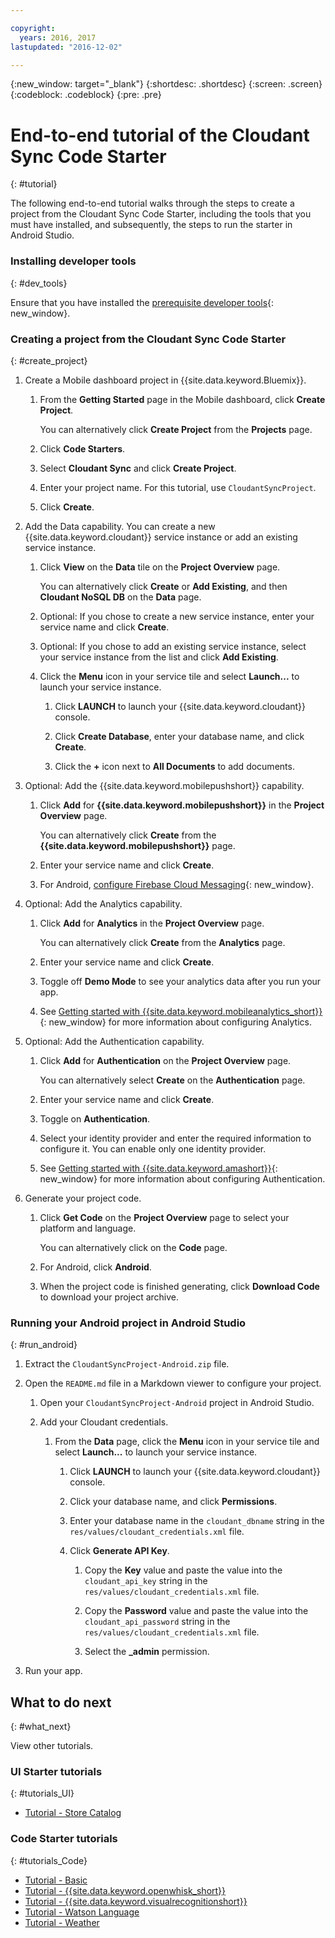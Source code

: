 ```yaml
---

copyright:
  years: 2016, 2017
lastupdated: "2016-12-02"

---
```


{:new_window: target="_blank"}
{:shortdesc: .shortdesc}
{:screen: .screen}
{:codeblock: .codeblock}
{:pre: .pre}

# End-to-end tutorial of the Cloudant Sync Code Starter
{: #tutorial}

The following end-to-end tutorial walks through the steps to create a project from the Cloudant Sync Code Starter, including the tools that you must have installed, and subsequently, the steps to run the starter in Android Studio.


### Installing developer tools
{: #dev_tools}

Ensure that you have installed the [prerequisite developer tools](get_code.html#prereq-dev-tools){: new_window}.


### Creating a project from the Cloudant Sync Code Starter
{: #create_project}

1. Create a Mobile dashboard project in {{site.data.keyword.Bluemix}}.

   1. From the **Getting Started** page in the Mobile dashboard, click **Create Project**.

      You can alternatively click **Create Project** from the **Projects** page.

   2. Click **Code Starters**.

   3. Select **Cloudant Sync** and click **Create Project**.

   4. Enter your project name. For this tutorial, use `CloudantSyncProject`.
   
   5. Click **Create**.

2. Add the Data capability. You can create a new {{site.data.keyword.cloudant}} service instance or add an existing service instance.

   1. Click **View** on the **Data** tile on the **Project Overview** page.

      You can alternatively click **Create** or **Add Existing**, and then **Cloudant NoSQL DB** on the **Data** page.
      
   2. Optional: If you chose to create a new service instance, enter your service name and click **Create**.

   3. Optional: If you chose to add an existing service instance, select your service instance from the list and click **Add Existing**.

  

   4. Click the **Menu** icon in your service tile and select **Launch...** to launch your service instance.

      1. Click **LAUNCH** to launch your {{site.data.keyword.cloudant}} console.

      2. Click **Create Database**, enter your database name, and click **Create**.

      3. Click the **+** icon next to **All Documents** to add documents.

3. Optional: Add the {{site.data.keyword.mobilepushshort}} capability.

   1. Click **Add** for **{{site.data.keyword.mobilepushshort}}** in the **Project Overview** page.

      You can alternatively click **Create** from the **{{site.data.keyword.mobilepushshort}}** page.

   2. Enter your service name and click **Create**.

   3. For Android, [configure Firebase Cloud Messaging](/docs/services/mobilepush/t_push_provider_android.html){: new_window}.
   
4. Optional: Add the Analytics capability.

   1. Click **Add** for **Analytics** in the **Project Overview** page.

      You can alternatively click **Create** from the **Analytics** page.

   2. Enter your service name and click **Create**.
   
   3. Toggle off **Demo Mode** to see your analytics data after you run your app.
   
   4. See [Getting started with {{site.data.keyword.mobileanalytics_short}}](/docs/services/mobileanalytics/index.html){: new_window} for more information about configuring Analytics.
  
5. Optional: Add the Authentication capability.

   1. Click **Add** for **Authentication** on the **Project Overview** page.

      You can alternatively select **Create** on the **Authentication** page.

   2. Enter your service name and click **Create**.
   
   3. Toggle on **Authentication**.
   
   4. Select your identity provider and enter the required information to configure it. You can enable only one identity provider.

   5. See [Getting started with {{site.data.keyword.amashort}}](/docs/services/mobileaccess/index.html){: new_window} for more information about configuring Authentication.

6. Generate your project code.

   1. Click **Get Code** on the **Project Overview** page to select your platform and language.
   
      You can alternatively click on the **Code** page.
      
   2. For Android, click **Android**.
   
   3. When the project code is finished generating, click **Download Code** to download your project archive.


### Running your Android project in Android Studio
{: #run_android}

1. Extract the `CloudantSyncProject-Android.zip` file.

2. Open the `README.md` file in a Markdown viewer to configure your project.

   1. Open your `CloudantSyncProject-Android` project in Android Studio.

   2. Add your Cloudant credentials.

      1. From the **Data** page, click the **Menu** icon in your service tile and select **Launch...** to launch your service instance.

         1. Click **LAUNCH** to launch your {{site.data.keyword.cloudant}} console.

         2. Click your database name, and click **Permissions**.

         3. Enter your database name in the `cloudant_dbname` string in the `res/values/cloudant_credentials.xml` file.

         4. Click **Generate API Key**.

             1. Copy the **Key** value and paste the value into the `cloudant_api_key` string in the `res/values/cloudant_credentials.xml` file.

             2. Copy the **Password** value and paste the value into the `cloudant_api_password` string in the `res/values/cloudant_credentials.xml` file.

             3. Select the **_admin** permission.
      
3. Run your app.


## What to do next
{: #what_next}

View other tutorials.


### UI Starter tutorials
{: #tutorials_UI}

* [Tutorial - Store Catalog](tutorial_store_catalog.html)


### Code Starter tutorials
{: #tutorials_Code}

* [Tutorial - Basic](tutorial.html)
* [Tutorial - {{site.data.keyword.openwhisk_short}}](tutorial_openwhisk.html)
* [Tutorial - {{site.data.keyword.visualrecognitionshort}}](tutorial_visual_recognition.html)
* [Tutorial - Watson Language](tutorial_watson_language.html)
* [Tutorial - Weather](tutorial_weather.html)

